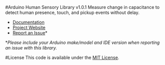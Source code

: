 #Arduino Human Sensory Library v1.0.1
Measure change in capacitance to detect human presence, touch, and pickup events without delay.

* [Documentation](https://alextaujenis.github.io/RobotsBigData/compiled/docs-arduino-human-sensor.html)
* [Project Website](https://alextaujenis.github.io/RobotsBigData/)
* [Report an Issue](https://github.com/alextaujenis/RBD_HumanSensor/issues/new)*

\**Please include your Arduino make/model and IDE version when reporting an issue with this library.*

#License
This code is available under the [MIT License](http://opensource.org/licenses/mit-license.php).